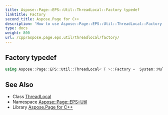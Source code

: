 ```yaml
---
title: Aspose::Page::EPS::Util::ThreadLocal::Factory typedef
linktitle: Factory
second_title: Aspose.Page for C++
description: 'How to use Aspose::Page::EPS::Util::ThreadLocal::Factory typedef of Aspose::Page::EPS::Util::ThreadLocal class in C++.'
type: docs
weight: 800
url: /cpp/aspose.page.eps.util/threadlocal/factory/
---
```

## Factory typedef




```cpp
using Aspose::Page::EPS::Util::ThreadLocal< T >::Factory =  System::MulticastDelegate<T()>
```

## See Also

* Class [ThreadLocal](../)
* Namespace [Aspose::Page::EPS::Util](../../)
* Library [Aspose.Page for C++](../../../)
